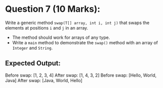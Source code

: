 # Question 7 (10 Marks):

Write a generic method `swap(T[] array, int i, int j)` that swaps the elements at positions `i` and `j` in an array.

- The method should work for arrays of any type.
- Write a `main` method to demonstrate the `swap()` method with an array of `Integer` and `String`.

## Expected Output:

Before swap: [1, 2, 3, 4]
After swap: [1, 4, 3, 2]
Before swap: [Hello, World, Java]
After swap: [Java, World, Hello]